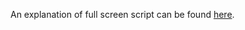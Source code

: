 An explanation of full screen script can be found [here](https://daniels-notes.de/posts/2024/dynamics-crm-style-tabs).
